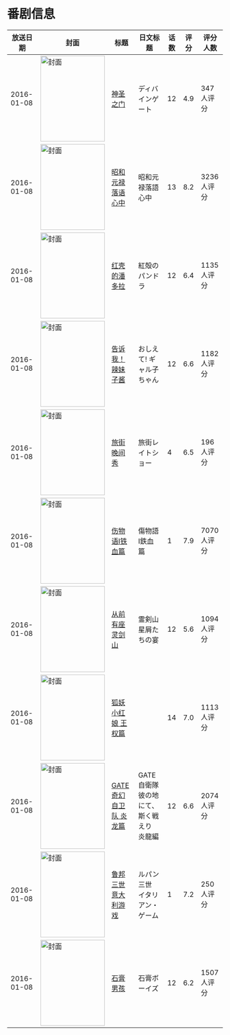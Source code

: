 # 番剧信息

|放送日期|封面|标题|日文标题|话数|评分|评分人数|
|---|---|---|---|---|---|---|
|2016-01-08|<img src="https://lain.bgm.tv/pic/cover/c/6d/c2/135816_LucU5.jpg" alt="封面" style="width:150px;height:200px;object-fit:cover;">|[神圣之门](https://bangumi.tv/subject/135816)|ディバインゲート|12|4.9|347人评分|
|2016-01-08|<img src="https://lain.bgm.tv/pic/cover/c/10/10/119394_06TrB.jpg" alt="封面" style="width:150px;height:200px;object-fit:cover;">|[昭和元禄落语心中](https://bangumi.tv/subject/119394)|昭和元禄落語心中|13|8.2|3236人评分|
|2016-01-08|<img src="https://lain.bgm.tv/pic/cover/c/3f/00/159269_p6P42.jpg" alt="封面" style="width:150px;height:200px;object-fit:cover;">|[红壳的潘多拉](https://bangumi.tv/subject/159269)|紅殻のパンドラ|12|6.4|1135人评分|
|2016-01-08|<img src="https://lain.bgm.tv/pic/cover/c/85/40/153140_MFeS7.jpg" alt="封面" style="width:150px;height:200px;object-fit:cover;">|[告诉我！辣妹子酱](https://bangumi.tv/subject/153140)|おしえて! ギャル子ちゃん|12|6.6|1182人评分|
|2016-01-08|<img src="https://lain.bgm.tv/pic/cover/c/60/78/160210_6qT66.jpg" alt="封面" style="width:150px;height:200px;object-fit:cover;">|[旅街晚间秀](https://bangumi.tv/subject/160210)|旅街レイトショー|4|6.5|196人评分|
|2016-01-08|<img src="https://lain.bgm.tv/pic/cover/c/bf/9c/7707_4370B.jpg" alt="封面" style="width:150px;height:200px;object-fit:cover;">|[伤物语Ⅰ铁血篇](https://bangumi.tv/subject/7707)|傷物語Ⅰ鉄血篇|1|7.9|7070人评分|
|2016-01-08|<img src="https://lain.bgm.tv/pic/cover/c/67/4f/146861_OWDcO.jpg" alt="封面" style="width:150px;height:200px;object-fit:cover;">|[从前有座灵剑山](https://bangumi.tv/subject/146861)|霊剣山 星屑たちの宴|12|5.6|1094人评分|
|2016-01-08|<img src="https://lain.bgm.tv/pic/cover/c/a2/48/281271_XpYSO.jpg" alt="封面" style="width:150px;height:200px;object-fit:cover;">|[狐妖小红娘 王权篇](https://bangumi.tv/subject/281271)||14|7.0|1113人评分|
|2016-01-08|<img src="https://lain.bgm.tv/pic/cover/c/53/c7/147036_37D0P.jpg" alt="封面" style="width:150px;height:200px;object-fit:cover;">|[GATE 奇幻自卫队 炎龙篇](https://bangumi.tv/subject/147036)|GATE 自衛隊 彼の地にて、斯く戦えり 炎龍編|12|6.6|2074人评分|
|2016-01-08|<img src="https://lain.bgm.tv/pic/cover/c/21/b9/160674_N5f51.jpg" alt="封面" style="width:150px;height:200px;object-fit:cover;">|[鲁邦三世 意大利游戏](https://bangumi.tv/subject/160674)|ルパン三世 イタリアン・ゲーム|1|7.2|250人评分|
|2016-01-08|<img src="https://lain.bgm.tv/pic/cover/c/7a/08/145457_s66cb.jpg" alt="封面" style="width:150px;height:200px;object-fit:cover;">|[石膏男孩](https://bangumi.tv/subject/145457)|石膏ボーイズ|12|6.2|1507人评分|
